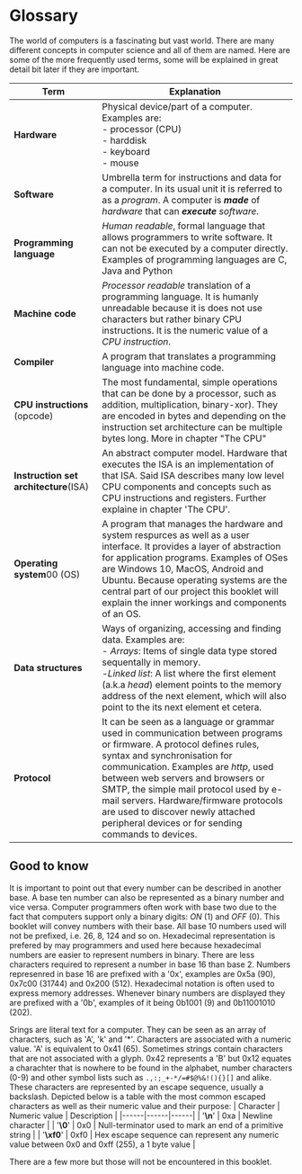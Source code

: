 # Glossary
The world of computers is a fascinating but vast world. There are many different concepts in computer science and all of them are named.
Here are some of the more frequently used terms, some will be explained in great detail bit later if they are important.

| **Term** | **Explanation** |
| ---- | ---- |
| **Hardware** | Physical device/part of a computer. Examples are: <br/> - processor (CPU)<br> - harddisk<br> - keyboard<br> - mouse |
| **Software** | Umbrella term for instructions and data for a computer. In its usual unit it is referred to as a *program*. A computer is ***made*** of *hardware* that can ***execute*** *software*. |
| **Programming language** | *Human readable*, formal language that allows programmers to write software. It can not be executed by a computer directly. Examples of programming languages are C, Java and Python |
| **Machine code** | *Processor readable* translation of a programming language. It is humanly unreadable because it is does not use characters but rather binary CPU instructions. It is the numeric value of a *CPU instruction*. |
| **Compiler** | A program that translates a programming language into machine code. |
| **CPU instructions** (opcode)| The most fundamental, simple operations that can be done by a processor, such as addition, multiplication, binary-xor). They are encoded in bytes and depending on the instruction set architecture can be multiple bytes long. More in chapter "The CPU" |
| **Instruction set architecture**(ISA) | An abstract computer model. Hardware that executes the ISA is an implementation of that ISA. Said ISA describes many low level CPU components and concepts such as CPU instructions and registers. Further explaine in chapter 'The CPU'. |
| **Operating system**00 (OS) | A program that manages the hardware and system respurces as well as a user interface. It provides a layer of abstraction for application programs. Examples of OSes are Windows 10, MacOS, Android and Ubuntu. Because operating systems are the central part of our project this booklet will explain the inner workings and components of an OS. |
| **Data structures** | Ways of organizing, accessing and finding data. Examples are: <br/> - _Arrays_: Items of single data type stored sequentally in memory. <br > -_Linked list_: A list where the first element (a.k.a *head*) element points to the memory address of the next element, which will also point to the its next element et cetera. |
| **Protocol** | It can be seen as a language or grammar used in communication between programs or firmware. A protocol defines rules, syntax and synchronisation for communication. Examples are *http*, used between web servers and browsers or SMTP, the simple mail protocol used by e-mail servers. Hardware/firmware protocols are used to discover newly attached peripheral devices or for sending commands to devices. |


## Good to know

It is important to point out that every number can be described in another base. A base ten number can also be represented
as a binary number and vice versa. Computer programmers often work with base two due to the fact that computers support only a 
binary digits: _ON_ (1) and _OFF_ (0). 
This booklet will convey numbers with their base. All base 10 numbers used will not be prefixed, i.e. 26, 8, 124 and so on. 
Hexadecimal representation is prefered by may programmers and used here because hexadecimal numbers are easier to represent 
numbers in binary. There are less characters required to represent a number in base 16 than base 2. Numbers represenred in 
base 16 are prefixed with a '0x', examples are 0x5a (90), 0x7c00 (31744) and 0x200 (512). Hexadecimal notation is often used to
express memory addresses. Whenever binary numbers are displayed they are prefixed with a '0b', examples of it being 0b1001 (9) 
and 0b11001010 (202).

Srings are literal text for a computer. They can be seen as an array of characters, such as 'A', 'k' and '\*'. Characters are
associated with a numeric value. 'A' is equivalent to 0x41 (65). Sometimes strings contain characters that are not associated with a glyph. 0x42 represents a 'B' but 0x12 equates a charachter that is nowhere to be found in the alphabet, number characters (0-9) and other symbol lists such as `.,:;_+-*/=#$@%&!(){}[]` and alike. These characters are represented by an escape sequence, usually a backslash. Depicted below is a table with the most common escaped characters as well as their numeric value and their purpose:
| Character | Numeric value | Description |
|------|------|------|
| '**\n**' | 0xa | Newline character  |
| '**\0**' | 0x0 | Null-terminator used to mark an end of a primitive string |
| '**\xf0**' |  0xf0 | Hex escape sequence can represent any numeric value between 0x0 and 0xff (255), a 1 byte value |

There are a few more but those will not be encountered in this booklet.
